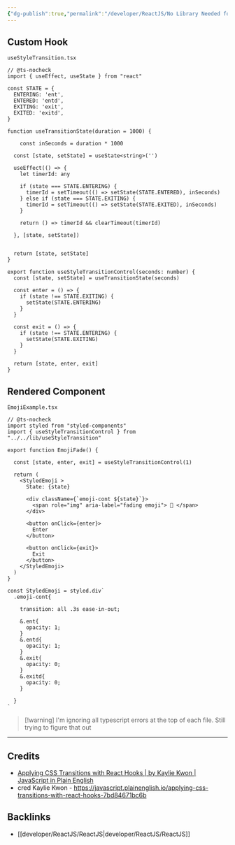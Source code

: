 ```yaml
---
{"dg-publish":true,"permalink":"/developer/ReactJS/No Library Needed for CSS Transitions/","noteIcon":""}
---
```



## Custom Hook
`useStyleTransition.tsx`
```tsx
// @ts-nocheck
import { useEffect, useState } from "react"

const STATE = {
  ENTERING: 'ent',
  ENTERED: 'entd',
  EXITING: 'exit',
  EXITED: 'exitd',
}

function useTransitionState(duration = 1000) {

	const inSeconds = duration * 1000

  const [state, setState] = useState<string>('')

  useEffect(() => {
    let timerId: any

    if (state === STATE.ENTERING) {
      timerId = setTimeout(() => setState(STATE.ENTERED), inSeconds)
    } else if (state === STATE.EXITING) {
      timerId = setTimeout(() => setState(STATE.EXITED), inSeconds)
    }

    return () => timerId && clearTimeout(timerId)

  }, [state, setState])


  return [state, setState]
}

export function useStyleTransitionControl(seconds: number) {
  const [state, setState] = useTransitionState(seconds)

  const enter = () => {
    if (state !== STATE.EXITING) {
      setState(STATE.ENTERING)
    }
  }

  const exit = () => {
    if (state !== STATE.ENTERING) {
      setState(STATE.EXITING)
    }
  }

  return [state, enter, exit]
}
```

## Rendered Component
`EmojiExample.tsx`
```tsx
// @ts-nocheck
import styled from "styled-components"
import { useStyleTransitionControl } from "../../lib/useStyleTransition"

export function EmojiFade() {

  const [state, enter, exit] = useStyleTransitionControl(1)

  return (
    <StyledEmoji >
      State: {state}

      <div className={`emoji-cont ${state}`}>
        <span role="img" aria-label="fading emoji"> 🐸 </span>
      </div>

      <button onClick={enter}>
        Enter
      </button>

      <button onClick={exit}>
        Exit
      </button>
    </StyledEmoji>
  )
}

const StyledEmoji = styled.div`
  .emoji-cont{

    transition: all .3s ease-in-out;

    &.ent{ 
      opacity: 1;
    }
    &.entd{ 
      opacity: 1;
    }
    &.exit{ 
      opacity: 0;
    }
    &.exitd{ 
      opacity: 0;
    }

  }
`
```
> [!warning] I'm ignoring all typescript errors at the top of each file. Still trying to figure that out

---
## Credits 
- [Applying CSS Transitions with React Hooks | by Kaylie Kwon | JavaScript in Plain English](https://javascript.plainenglish.io/applying-css-transitions-with-react-hooks-7bd84671bc6b)
- cred Kaylie Kwon - https://javascript.plainenglish.io/applying-css-transitions-with-react-hooks-7bd84671bc6b

## Backlinks
- [[developer/ReactJS/ReactJS\|developer/ReactJS/ReactJS]]
